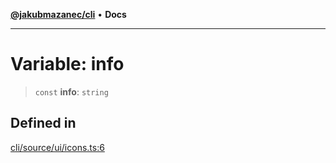 [**@jakubmazanec/cli**](../../../README.md) • **Docs**

---

# Variable: info

> `const` **info**: `string`

## Defined in

[cli/source/ui/icons.ts:6](https://github.com/jakubmazanec/tools/blob/eb8c22844f0a0aa0874efeab93afc2bd96c269e6/packages/cli/source/ui/icons.ts#L6)

